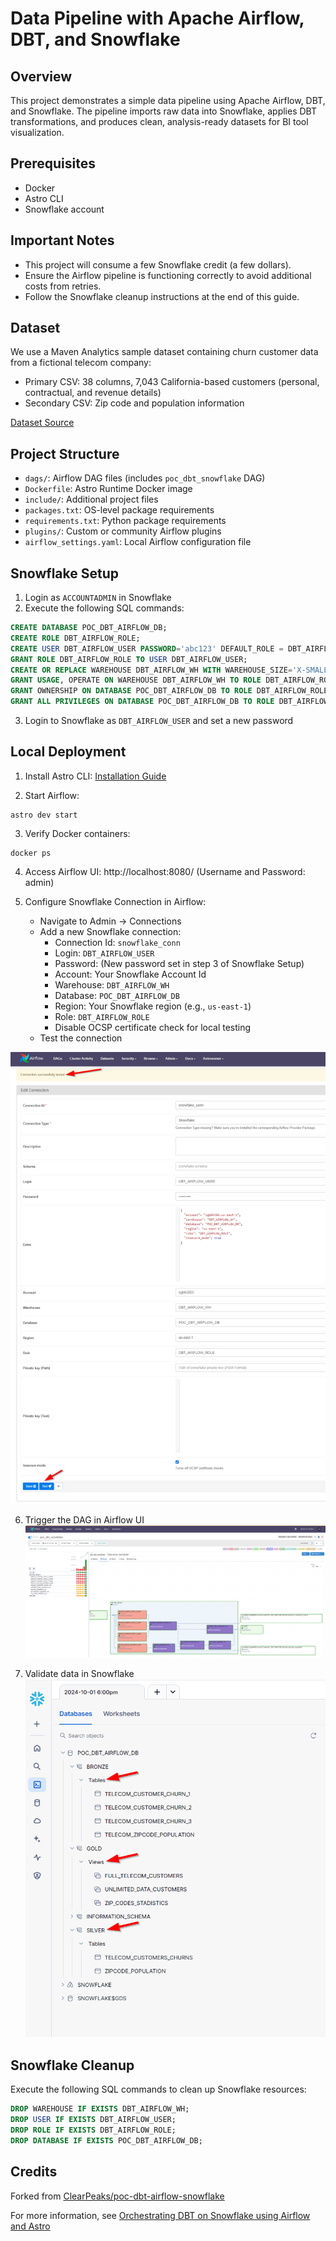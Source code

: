 # Data Pipeline with Apache Airflow, DBT, and Snowflake

## Overview

This project demonstrates a simple data pipeline using Apache Airflow, DBT, and Snowflake. The pipeline imports raw data into Snowflake, applies DBT transformations, and produces clean, analysis-ready datasets for BI tool visualization.

## Prerequisites

- Docker
- Astro CLI
- Snowflake account

## Important Notes

- This project will consume a few Snowflake credit (a few dollars).
- Ensure the Airflow pipeline is functioning correctly to avoid additional costs from retries.
- Follow the Snowflake cleanup instructions at the end of this guide.

## Dataset

We use a Maven Analytics sample dataset containing churn customer data from a fictional telecom company:
- Primary CSV: 38 columns, 7,043 California-based customers (personal, contractual, and revenue details)
- Secondary CSV: Zip code and population information

[Dataset Source](https://mavenanalytics.io/data-playground)

## Project Structure

- `dags/`: Airflow DAG files (includes `poc_dbt_snowflake` DAG)
- `Dockerfile`: Astro Runtime Docker image
- `include/`: Additional project files
- `packages.txt`: OS-level package requirements
- `requirements.txt`: Python package requirements
- `plugins/`: Custom or community Airflow plugins
- `airflow_settings.yaml`: Local Airflow configuration file

## Snowflake Setup

1. Login as `ACCOUNTADMIN` in Snowflake
2. Execute the following SQL commands:

```SQL
CREATE DATABASE POC_DBT_AIRFLOW_DB;
CREATE ROLE DBT_AIRFLOW_ROLE;
CREATE USER DBT_AIRFLOW_USER PASSWORD='abc123' DEFAULT_ROLE = DBT_AIRFLOW_ROLE DEFAULT_SECONDARY_ROLES = ('ALL') MUST_CHANGE_PASSWORD = TRUE;
GRANT ROLE DBT_AIRFLOW_ROLE TO USER DBT_AIRFLOW_USER;
CREATE OR REPLACE WAREHOUSE DBT_AIRFLOW_WH WITH WAREHOUSE_SIZE='X-SMALL';
GRANT USAGE, OPERATE ON WAREHOUSE DBT_AIRFLOW_WH TO ROLE DBT_AIRFLOW_ROLE;
GRANT OWNERSHIP ON DATABASE POC_DBT_AIRFLOW_DB TO ROLE DBT_AIRFLOW_ROLE;
GRANT ALL PRIVILEGES ON DATABASE POC_DBT_AIRFLOW_DB TO ROLE DBT_AIRFLOW_ROLE;
```

3. Login to Snowflake as `DBT_AIRFLOW_USER` and set a new password

## Local Deployment

1. Install Astro CLI: [Installation Guide](https://www.astronomer.io/docs/astro/cli/install-cli)

2. Start Airflow:
```
astro dev start
```

3. Verify Docker containers:
```
docker ps
```

4. Access Airflow UI: http://localhost:8080/ (Username and Password: admin)

5. Configure Snowflake Connection in Airflow:
   - Navigate to Admin -> Connections
   - Add a new Snowflake connection:
     - Connection Id: `snowflake_conn`
     - Login: `DBT_AIRFLOW_USER`
     - Password: (New password set in step 3 of Snowflake Setup)
     - Account: Your Snowflake Account Id
     - Warehouse: `DBT_AIRFLOW_WH`
     - Database: `POC_DBT_AIRFLOW_DB`
     - Region: Your Snowflake region (e.g., `us-east-1`)
     - Role: `DBT_AIRFLOW_ROLE`
     - Disable OCSP certificate check for local testing
   - Test the connection

![](media/Airflow%20-%20Snowflake%20Connection%20Settings.png)

6. Trigger the DAG in Airflow UI
![](media/Airflow%20DAG.png)

7. Validate data in Snowflake
![](media/Snowflake.png)


## Snowflake Cleanup

Execute the following SQL commands to clean up Snowflake resources:

```SQL
DROP WAREHOUSE IF EXISTS DBT_AIRFLOW_WH;
DROP USER IF EXISTS DBT_AIRFLOW_USER;
DROP ROLE IF EXISTS DBT_AIRFLOW_ROLE;
DROP DATABASE IF EXISTS POC_DBT_AIRFLOW_DB;
```

## Credits

Forked from [ClearPeaks/poc-dbt-airflow-snowflake](https://github.com/ClearPeaks/poc-dbt-airflow-snowflake)

For more information, see [Orchestrating DBT on Snowflake using Airflow and Astro](https://www.clearpeaks.com/orchestrating-dbt-on-snowflake-using-airflow-and-astro/)

